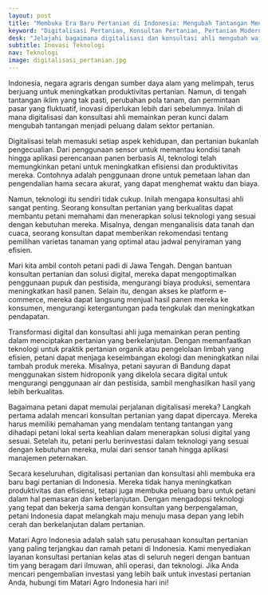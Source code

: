 ```yaml
---
layout: post
title: "Membuka Era Baru Pertanian di Indonesia: Mengubah Tantangan Menjadi Peluang melalui Digitalisasi dan Konsultasi Ahli"
keyword: "Digitalisasi Pertanian, Konsultan Pertanian, Pertanian Modern, Transformasi Digital, Pertanian Berkelanjutan, Teknologi Pertanian, Inovasi Pertanian, Produktivitas Pertanian, Peluang Bisnis Pertanian, Indonesia"
desk: "Jelajahi bagaimana digitalisasi dan konsultasi ahli mengubah wajah pertanian di Indonesia, meningkatkan produktivitas, efisiensi, dan keberlanjutan"
subtitle: Inovasi Teknologi
nav: Teknologi
image: digitalisasi_pertanian.jpg
---
```


Indonesia, negara agraris dengan sumber daya alam yang melimpah, terus berjuang untuk meningkatkan produktivitas pertanian. Namun, di tengah tantangan iklim yang tak pasti, perubahan pola tanam, dan permintaan pasar yang fluktuatif, inovasi diperlukan lebih dari sebelumnya. Inilah di mana digitalisasi dan konsultasi ahli memainkan peran kunci dalam mengubah tantangan menjadi peluang dalam sektor pertanian.

Digitalisasi telah memasuki setiap aspek kehidupan, dan pertanian bukanlah pengecualian. Dari penggunaan sensor untuk memantau kondisi tanah hingga aplikasi perencanaan panen berbasis AI, teknologi telah memungkinkan petani untuk meningkatkan efisiensi dan produktivitas mereka. Contohnya adalah penggunaan drone untuk pemetaan lahan dan pengendalian hama secara akurat, yang dapat menghemat waktu dan biaya.

Namun, teknologi itu sendiri tidak cukup. Inilah mengapa konsultasi ahli sangat penting. Seorang konsultan pertanian yang berkualitas dapat membantu petani memahami dan menerapkan solusi teknologi yang sesuai dengan kebutuhan mereka. Misalnya, dengan menganalisis data tanah dan cuaca, seorang konsultan dapat memberikan rekomendasi tentang pemilihan varietas tanaman yang optimal atau jadwal penyiraman yang efisien.

Mari kita ambil contoh petani padi di Jawa Tengah. Dengan bantuan konsultan pertanian dan solusi digital, mereka dapat mengoptimalkan penggunaan pupuk dan pestisida, mengurangi biaya produksi, sementara meningkatkan hasil panen. Selain itu, dengan akses ke platform e-commerce, mereka dapat langsung menjual hasil panen mereka ke konsumen, mengurangi ketergantungan pada tengkulak dan meningkatkan pendapatan.

Transformasi digital dan konsultasi ahli juga memainkan peran penting dalam menciptakan pertanian yang berkelanjutan. Dengan memanfaatkan teknologi untuk praktik pertanian organik atau pengelolaan limbah yang efisien, petani dapat menjaga keseimbangan ekologi dan meningkatkan nilai tambah produk mereka. Misalnya, petani sayuran di Bandung dapat menggunakan sistem hidroponik yang dikelola secara digital untuk mengurangi penggunaan air dan pestisida, sambil menghasilkan hasil yang lebih berkualitas.

Bagaimana petani dapat memulai perjalanan digitalisasi mereka? Langkah pertama adalah mencari konsultan pertanian yang dapat dipercaya. Mereka harus memiliki pemahaman yang mendalam tentang tantangan yang dihadapi petani lokal serta keahlian dalam menerapkan solusi digital yang sesuai. Setelah itu, petani perlu berinvestasi dalam teknologi yang sesuai dengan kebutuhan mereka, mulai dari sensor tanah hingga aplikasi manajemen peternakan.

Secara keseluruhan, digitalisasi pertanian dan konsultasi ahli membuka era baru bagi pertanian di Indonesia. Mereka tidak hanya meningkatkan produktivitas dan efisiensi, tetapi juga membuka peluang baru untuk petani dalam hal pemasaran dan keberlanjutan. Dengan mengadopsi teknologi yang tepat dan bekerja sama dengan konsultan yang berpengalaman, petani Indonesia dapat melangkah maju menuju masa depan yang lebih cerah dan berkelanjutan dalam pertanian.

Matari Agro Indonesia adalah salah satu perusahaan konsultan pertanian yang paling terjangkau dan ramah petani di Indonesia. Kami menyediakan layanan konsultasi pertanian kelas atas di seluruh negeri dengan bantuan tim yang beragam dari ilmuwan, ahli operasi, dan teknologi. Jika Anda mencari pengembalian investasi yang lebih baik untuk investasi pertanian Anda, hubungi tim Matari Agro Indonesia hari ini!
